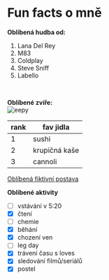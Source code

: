 # Fun facts o mně

**Oblíbená hudba od:**
1. Lana Del Rey
2. M83
3. Coldplay
4. Steve Sniff
5. Labello
<br>


**Oblíbené zvíře:** <br>
![eepy](https://pbs.twimg.com/profile_images/1661042431716990976/z3PDWK2__400x400.jpg "mňau")
<br>


rank | fav jidla
-----|-----------
1    | sushi
2    | krupičná kaše
3    | cannoli


[Oblíbená fiktivní postava](https://i.iinfo.cz/images/561/seznam-pes-ico_30-orig.jpg)


**Oblíbené aktivity**

- [ ] vstávání v 5:20
- [x] čtení
- [ ] chemie
- [x] běhání
- [x] chození ven
- [ ] leg day
- [x] trávení času s loves
- [x] sledování filmů/seriálů
- [x] postel
